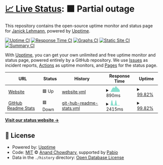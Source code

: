 # [📈 Live Status](https://JanickLehmann.github.io/upptime): <!--live status--> **🟧 Partial outage**

This repository contains the open-source uptime monitor and status page for [Janick Lehmann](janicklehmann.ch), powered by [Upptime](https://github.com/upptime/upptime).

[![Uptime CI](https://github.com/JanickLehmann/upptime/workflows/Uptime%20CI/badge.svg)](https://github.com/JanickLehmann/upptime/actions?query=workflow%3A%22Uptime+CI%22)
[![Response Time CI](https://github.com/JanickLehmann/upptime/workflows/Response%20Time%20CI/badge.svg)](https://github.com/JanickLehmann/upptime/actions?query=workflow%3A%22Response+Time+CI%22)
[![Graphs CI](https://github.com/JanickLehmann/upptime/workflows/Graphs%20CI/badge.svg)](https://github.com/JanickLehmann/upptime/actions?query=workflow%3A%22Graphs+CI%22)
[![Static Site CI](https://github.com/JanickLehmann/upptime/workflows/Static%20Site%20CI/badge.svg)](https://github.com/JanickLehmann/upptime/actions?query=workflow%3A%22Static+Site+CI%22)
[![Summary CI](https://github.com/JanickLehmann/upptime/workflows/Summary%20CI/badge.svg)](https://github.com/JanickLehmann/upptime/actions?query=workflow%3A%22Summary+CI%22)

With [Upptime](https://upptime.js.org), you can get your own unlimited and free uptime monitor and status page, powered entirely by a GitHub repository. We use [Issues](https://github.com/JanickLehmann/upptime/issues) as incident reports, [Actions](https://github.com/JanickLehmann/upptime/actions) as uptime monitors, and [Pages](https://JanickLehmann.github.io/upptime) for the status page.

<!--start: status pages-->
<!-- This summary is generated by Upptime (https://github.com/upptime/upptime) -->
<!-- Do not edit this manually, your changes will be overwritten -->
<!-- prettier-ignore -->
| URL | Status | History | Response Time | Uptime |
| --- | ------ | ------- | ------------- | ------ |
| <img alt="" src="https://icons.duckduckgo.com/ip3/janicklehmann.ch.ico" height="13"> [Website](https://janicklehmann.ch) | 🟩 Up | [website.yml](https://github.com/JanickLehmann/upptime/commits/HEAD/history/website.yml) | <details><summary><img alt="Response time graph" src="./graphs/website/response-time-week.png" height="20"> 890ms</summary><br><a href="https://JanickLehmann.github.io/upptime/history/website"><img alt="Response time 384" src="https://img.shields.io/endpoint?url=https%3A%2F%2Fraw.githubusercontent.com%2FJanickLehmann%2Fupptime%2FHEAD%2Fapi%2Fwebsite%2Fresponse-time.json"></a><br><a href="https://JanickLehmann.github.io/upptime/history/website"><img alt="24-hour response time 1370" src="https://img.shields.io/endpoint?url=https%3A%2F%2Fraw.githubusercontent.com%2FJanickLehmann%2Fupptime%2FHEAD%2Fapi%2Fwebsite%2Fresponse-time-day.json"></a><br><a href="https://JanickLehmann.github.io/upptime/history/website"><img alt="7-day response time 890" src="https://img.shields.io/endpoint?url=https%3A%2F%2Fraw.githubusercontent.com%2FJanickLehmann%2Fupptime%2FHEAD%2Fapi%2Fwebsite%2Fresponse-time-week.json"></a><br><a href="https://JanickLehmann.github.io/upptime/history/website"><img alt="30-day response time 565" src="https://img.shields.io/endpoint?url=https%3A%2F%2Fraw.githubusercontent.com%2FJanickLehmann%2Fupptime%2FHEAD%2Fapi%2Fwebsite%2Fresponse-time-month.json"></a><br><a href="https://JanickLehmann.github.io/upptime/history/website"><img alt="1-year response time 389" src="https://img.shields.io/endpoint?url=https%3A%2F%2Fraw.githubusercontent.com%2FJanickLehmann%2Fupptime%2FHEAD%2Fapi%2Fwebsite%2Fresponse-time-year.json"></a></details> | <details><summary><a href="https://JanickLehmann.github.io/upptime/history/website">99.82%</a></summary><a href="https://JanickLehmann.github.io/upptime/history/website"><img alt="All-time uptime 99.96%" src="https://img.shields.io/endpoint?url=https%3A%2F%2Fraw.githubusercontent.com%2FJanickLehmann%2Fupptime%2FHEAD%2Fapi%2Fwebsite%2Fuptime.json"></a><br><a href="https://JanickLehmann.github.io/upptime/history/website"><img alt="24-hour uptime 98.76%" src="https://img.shields.io/endpoint?url=https%3A%2F%2Fraw.githubusercontent.com%2FJanickLehmann%2Fupptime%2FHEAD%2Fapi%2Fwebsite%2Fuptime-day.json"></a><br><a href="https://JanickLehmann.github.io/upptime/history/website"><img alt="7-day uptime 99.82%" src="https://img.shields.io/endpoint?url=https%3A%2F%2Fraw.githubusercontent.com%2FJanickLehmann%2Fupptime%2FHEAD%2Fapi%2Fwebsite%2Fuptime-week.json"></a><br><a href="https://JanickLehmann.github.io/upptime/history/website"><img alt="30-day uptime 99.81%" src="https://img.shields.io/endpoint?url=https%3A%2F%2Fraw.githubusercontent.com%2FJanickLehmann%2Fupptime%2FHEAD%2Fapi%2Fwebsite%2Fuptime-month.json"></a><br><a href="https://JanickLehmann.github.io/upptime/history/website"><img alt="1-year uptime 99.96%" src="https://img.shields.io/endpoint?url=https%3A%2F%2Fraw.githubusercontent.com%2FJanickLehmann%2Fupptime%2FHEAD%2Fapi%2Fwebsite%2Fuptime-year.json"></a></details>
| <img alt="" src="https://icons.duckduckgo.com/ip3/github-readme-stats-tawny-chi-62.vercel.app.ico" height="13"> [GitHub Readme Stats](https://github-readme-stats-tawny-chi-62.vercel.app/api/status/up) | 🟥 Down | [git-hub-readme-stats.yml](https://github.com/JanickLehmann/upptime/commits/HEAD/history/git-hub-readme-stats.yml) | <details><summary><img alt="Response time graph" src="./graphs/git-hub-readme-stats/response-time-week.png" height="20"> 2415ms</summary><br><a href="https://JanickLehmann.github.io/upptime/history/git-hub-readme-stats"><img alt="Response time 703" src="https://img.shields.io/endpoint?url=https%3A%2F%2Fraw.githubusercontent.com%2FJanickLehmann%2Fupptime%2FHEAD%2Fapi%2Fgit-hub-readme-stats%2Fresponse-time.json"></a><br><a href="https://JanickLehmann.github.io/upptime/history/git-hub-readme-stats"><img alt="24-hour response time 5421" src="https://img.shields.io/endpoint?url=https%3A%2F%2Fraw.githubusercontent.com%2FJanickLehmann%2Fupptime%2FHEAD%2Fapi%2Fgit-hub-readme-stats%2Fresponse-time-day.json"></a><br><a href="https://JanickLehmann.github.io/upptime/history/git-hub-readme-stats"><img alt="7-day response time 2415" src="https://img.shields.io/endpoint?url=https%3A%2F%2Fraw.githubusercontent.com%2FJanickLehmann%2Fupptime%2FHEAD%2Fapi%2Fgit-hub-readme-stats%2Fresponse-time-week.json"></a><br><a href="https://JanickLehmann.github.io/upptime/history/git-hub-readme-stats"><img alt="30-day response time 1174" src="https://img.shields.io/endpoint?url=https%3A%2F%2Fraw.githubusercontent.com%2FJanickLehmann%2Fupptime%2FHEAD%2Fapi%2Fgit-hub-readme-stats%2Fresponse-time-month.json"></a><br><a href="https://JanickLehmann.github.io/upptime/history/git-hub-readme-stats"><img alt="1-year response time 723" src="https://img.shields.io/endpoint?url=https%3A%2F%2Fraw.githubusercontent.com%2FJanickLehmann%2Fupptime%2FHEAD%2Fapi%2Fgit-hub-readme-stats%2Fresponse-time-year.json"></a></details> | <details><summary><a href="https://JanickLehmann.github.io/upptime/history/git-hub-readme-stats">99.82%</a></summary><a href="https://JanickLehmann.github.io/upptime/history/git-hub-readme-stats"><img alt="All-time uptime 99.93%" src="https://img.shields.io/endpoint?url=https%3A%2F%2Fraw.githubusercontent.com%2FJanickLehmann%2Fupptime%2FHEAD%2Fapi%2Fgit-hub-readme-stats%2Fuptime.json"></a><br><a href="https://JanickLehmann.github.io/upptime/history/git-hub-readme-stats"><img alt="24-hour uptime 98.76%" src="https://img.shields.io/endpoint?url=https%3A%2F%2Fraw.githubusercontent.com%2FJanickLehmann%2Fupptime%2FHEAD%2Fapi%2Fgit-hub-readme-stats%2Fuptime-day.json"></a><br><a href="https://JanickLehmann.github.io/upptime/history/git-hub-readme-stats"><img alt="7-day uptime 99.82%" src="https://img.shields.io/endpoint?url=https%3A%2F%2Fraw.githubusercontent.com%2FJanickLehmann%2Fupptime%2FHEAD%2Fapi%2Fgit-hub-readme-stats%2Fuptime-week.json"></a><br><a href="https://JanickLehmann.github.io/upptime/history/git-hub-readme-stats"><img alt="30-day uptime 99.81%" src="https://img.shields.io/endpoint?url=https%3A%2F%2Fraw.githubusercontent.com%2FJanickLehmann%2Fupptime%2FHEAD%2Fapi%2Fgit-hub-readme-stats%2Fuptime-month.json"></a><br><a href="https://JanickLehmann.github.io/upptime/history/git-hub-readme-stats"><img alt="1-year uptime 99.92%" src="https://img.shields.io/endpoint?url=https%3A%2F%2Fraw.githubusercontent.com%2FJanickLehmann%2Fupptime%2FHEAD%2Fapi%2Fgit-hub-readme-stats%2Fuptime-year.json"></a></details>

<!--end: status pages-->

[**Visit our status website →**](https://JanickLehmann.github.io/upptime)

## 📄 License

- Powered by: [Upptime](https://github.com/upptime/upptime)
- Code: [MIT](./LICENSE) © [Anand Chowdhary](https://anandchowdhary.com), supported by [Pabio](https://pabio.com)
- Data in the `./history` directory: [Open Database License](https://opendatacommons.org/licenses/odbl/1-0/)
